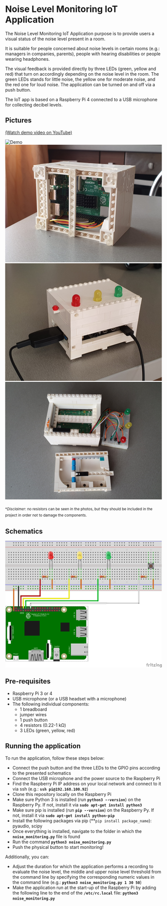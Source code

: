 # Noise Level Monitoring IoT Application

The Noise Level Monitoring IoT Application purpose is to provide users a visual status of the noise level present in a room. 

It is suitable for people concerned about noise levels in certain rooms (e.g.: managers in companies, parents), people with hearing disabilities or people wearing headphones. 

The visual feedback is provided directly by three LEDs (green, yellow and red) that turn on accordingly depending on the noise level in the room. The green LEDs stands for little noise, the yellow one for moderate noise, and the red one for loud noise.
The application can be turned on and off via a push button.

The IoT app is based on a Raspberry Pi 4 connected to a USB microphone for collecting decibel levels.

## Pictures

[(Watch demo video on YouTube)][demo-yt]

[demo-yt]: https://www.youtube.com/watch?v=O2gvVv_8YzE

![Demo](demo.gif?raw=true "Demo")
![Picture 1](p1.jpg?raw=true "Picture 1")
![Picture 2](p2.jpg?raw=true "Picture 2")
![Picture 3](p3.jpg?raw=true "Picture 3")

<sub><it>**Disclaimer*: no resistors can be seen in the photos, but they should be included in the project in order not to damage the components.<sub>

## Schematics

![Schematics](schematics.png?raw=true "Schematics")


## Pre-requisites

- Raspberry Pi 3 or 4
- USB microphone (or a USB headset with a microphone)
- The following individual components:
  - 1 breadboard
  - jumper wires
  - 1 push button
  - 4 resistors (0.22-1 kΩ)
  - 3 LEDs (green, yellow, red)
    
## Running the application

To run the application, follow these steps below:

- Connect the push button and the three LEDs to the GPIO pins according to the presented schematics
- Connect the USB microphone and the power source to the Raspberry Pi
- Find the Raspberry Pi IP address on your local network and connect to it via ssh (e.g.: **`ssh pi@192.168.100.92`**)
- Clone this repository locally on the Raspberry Pi
- Make sure Python 3 is installed (run **`python3 --version`**) on the Raspberry Py. If not, install it via **`sudo apt-get install python3`**
- Make sure pip is installed (run **`pip --version`**) on the Raspberry Py. If not, install it via **`sudo apt-get install python-pip`**
- Install the following packages via pip (**`pip install package_name`): pyaudio, scipy
- Once everything is installed, navigate to the folder in which the **`noise_monitoring.py`** file is found
- Run the command **`python3 noise_monitoring.py`**
- Push the physical button to start monitoring!

Additionally, you can:
- Adjust the duration for which the application performs a recording to evaluate the noise level, the middle and upper noise level threshold 
  from the command line by specifying the corresponding numeric values in the command line (e.g.: **`python3 noise_monitoring.py 1 30 50`**)   
- Make the application run at the start-up of the Raspberry Pi by adding the following line to the end of the **`/etc/rc.local`** file: **`python3 noise_monitoring.py`**
